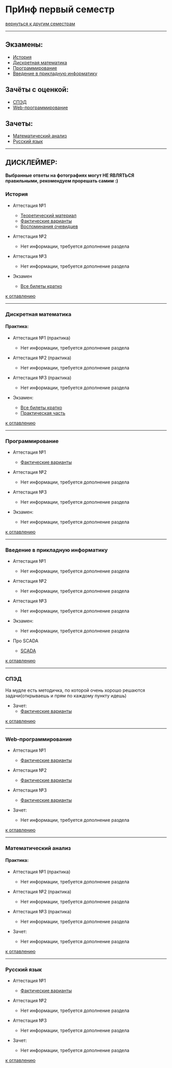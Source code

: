 # ПрИнф первый семестр
[вернуться к другим семестрам](pi.md)
***
## Экзамены:
+ [История](#История)
+ [Дискретная математика](#Дискретная-математика)
+ [Программирование](#Программирование)
+ [Введение в прикладную информатику](#Введение-в-прикладную-информатику)

## Зачёты с оценкой:
+ [СПЭД](#СПЭД)
+ [Web-программирование](#Web-программирование)

## Зачеты:
+ [Математический анализ](#Математический-анализ)
+ [Русский язык](#Русский-язык)
***

## ДИСКЛЕЙМЕР:
#### Выбранные ответы на фотографиях могут НЕ ЯВЛЯТЬСЯ правильными, рекомендуем прорешать самим :)

### История
+ Аттестация №1
  + [Теоретический материал](../subjects/hist/hist-att-1-theory.md)
  + [Фактические варианты](../subjects/hist/hist-att-1-fact.md)
  + [Воспоминания очевидцев](../subjects/hist/hist-att-1-memories.md)


+ Аттестация №2
  + Нет информации, требуется дополнение раздела


+ Аттестация №3
  + Нет информации, требуется дополнение раздела

+ Экзамен
  + [Все билеты кратко](../subjects/hist/hist-exam.md)
  

[к оглавлению](#Экзамены)
***
### Дискретная математика
#### Практика:
+ Аттестация №1 (практика)
  + Нет информации, требуется дополнение раздела


+ Аттестация №2 (практика)
  + Нет информации, требуется дополнение раздела


+ Аттестация №3 (практика)
  + Нет информации, требуется дополнение раздела


+ Экзамен:
  + [Все билеты кратко](../subjects/dm/dm-pi/dm-exam-fact.md)
  + [Практическая часть](../subjects/dm/dm-pi/dm-pr-exam-fact.md)
  
[к оглавлению](#Экзамены)
***
### Программирование
+ Аттестация №1
  + [Фактические варианты](../subjects/enter-prog/enter-prog-att-1-fact.md)


+ Аттестация №2
  + Нет информации, требуется дополнение раздела


+ Аттестация №3
  + Нет информации, требуется дополнение раздела


+ Экзамен:
  + Нет информации, требуется дополнение раздела

[к оглавлению](#Экзамены)
***
### Введение в прикладную информатику

+ Аттестация №1
  + Нет информации, требуется дополнение раздела


+ Аттестация №2
  + Нет информации, требуется дополнение раздела


+ Аттестация №3
  + Нет информации, требуется дополнение раздела


+ Экзамен:
  + Нет информации, требуется дополнение раздела


+ Про SCADA
  + [SCADA](../subjects/pi/pi-scada.md)

[к оглавлению](#Экзамены)
***
### СПЭД
На мудле есть методичка, по которой очень хорошо решаются задачи(открываешь и прям по каждому пункту идешь)

+ Зачет:
  + [Фактические варианты](../subjects/sped/sped-zachet-fact.md)

[к оглавлению](#Экзамены)
***
### Web-программирование
+ Аттестация №1
  + [Фактические варианты](../subjects/web/web-att-1-fact.md)


+ Аттестация №2
  + [Фактические варианты](../subjects/web/web-att-2-fact.md)


+ Аттестация №3
  + [Фактические варианты](../subjects/web/web-att-3-fact.md)


+ Зачет:
  + Нет информации, требуется дополнение раздела

[к оглавлению](#Экзамены)
***
### Математический анализ
#### Практика:
+ Аттестация №1 (практика)
  + Нет информации, требуется дополнение раздела


+ Аттестация №2 (практика)
  + Нет информации, требуется дополнение раздела


+ Аттестация №3 (практика)
  + Нет информации, требуется дополнение раздела


+ Зачет:
  + Нет информации, требуется дополнение раздела

[к оглавлению](#Экзамены)
***
### Русский язык
+ Аттестация №1
  + [Фактические варианты](../subjects/russian/russian-att-1-fact.md)


+ Аттестация №2
  + Нет информации, требуется дополнение раздела


+ Аттестация №3
  + Нет информации, требуется дополнение раздела


+ Зачет:
  + Нет информации, требуется дополнение раздела

[к оглавлению](#Экзамены)
